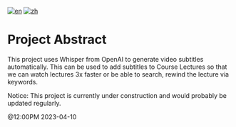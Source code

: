 [![en](https://img.shields.io/badge/lang-en-red.svg)](https://github.com/madeyexz/whisper_subtitle/blob/main/README.md)
[![zh](https://img.shields.io/badge/lang-zh-blue.svg)](https://github.com/madeyexz/whisper_subtitle/blob/main/README.zh.md)


# Project Abstract

This project uses Whisper from OpenAI to generate video subtitles automatically. This can be used to add subtitles to Course Lectures so that we can watch lectures 3x faster or be able to search, rewind the lecture via keywords.

Notice:
This project is currently under construction and would probably be updated regularly.



@12:00PM 2023-04-10

